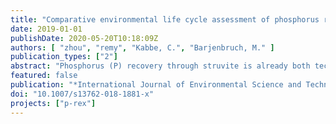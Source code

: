 ```yaml
---
title: "Comparative environmental life cycle assessment of phosphorus recovery with different generations of the AirPrex® systems"
date: 2019-01-01
publishDate: 2020-05-20T10:18:09Z
authors: [ "zhou", "remy", "Kabbe, C.", "Barjenbruch, M." ]
publication_types: ["2"]
abstract: "Phosphorus (P) recovery through struvite is already both technically and economically feasible. This has been proved by more than 40 large-scale plants worldwide. However, when designing and implementing these P-recovery technologies, the environmental effects need to be considered. Therefore, a comparative environmental life cycle assessment of phosphorus recovery with different generations of the AirPrex® reactors at WWTP Wassmannsdorf and Amsterdam West was carried out in this study. Results show that both AirPrex® configurations with 1 reactor and 3 reactor have positive energy benefits and better environmental credits for the global warming potential (GWP), freshwater eutrophication potential, and marine eutrophication potential. The 3-reactor configuration shows better results in cumulative energy demand with 35% improvement of energy surplus, 36% reduction of GWP and less eutrophication potential. These improvements are mainly due to optimized struvite precipitation and harvesting and show that technology can be developed further, especially in plant operation and not only in the laboratory or pilot plant."
featured: false
publication: "*International Journal of Environmental Science and Technology*"
doi: "10.1007/s13762-018-1881-x"
projects: ["p-rex"]
---
```


